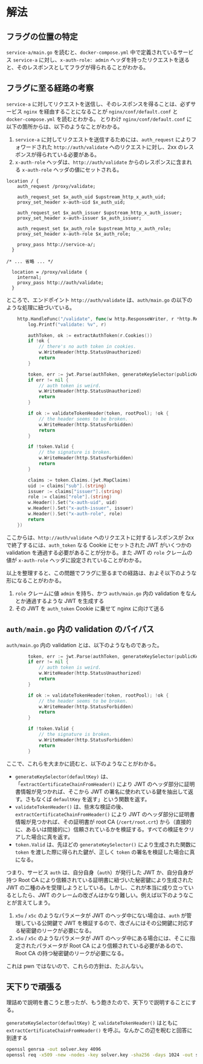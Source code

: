 # 解法

## フラグの位置の特定

`service-a/main.go` を読むと、`docker-compose.yml` 中で定義されているサービス `service-a` に対し、`x-auth-role: admin` ヘッダを持ったリクエストを送ると、そのレスポンスとしてフラグが得られることがわかる。

## フラグに至る経路の考察

`service-a` に対してリクエストを送信し、そのレスポンスを得ることは、必ずサービス `nginx` を経由することになることが `nginx/conf/default.conf` と `docker-compose.yml` を読むとわかる。
とりわけ `nginx/conf/default.conf` に以下の箇所からは、以下のようなことがわかる。

1. `service-a` に対してリクエストを送信するためには、`auth_request` によりフォワードされた `http://auth/validate` へのリクエストに対し、2xx のレスポンスが得られている必要がある。
2. `x-auth-role` ヘッダは、`http://auth/validate` からのレスポンスに含まれる `x-auth-role` ヘッダの値にセットされる。

```nginx
location / {
    auth_request /proxy/validate;

    auth_request_set $x_auth_uid $upstream_http_x_auth_uid;
    proxy_set_header x-auth-uid $x_auth_uid;

    auth_request_set $x_auth_issuer $upstream_http_x_auth_issuer;
    proxy_set_header x-auth-issuer $x_auth_issuer;

    auth_request_set $x_auth_role $upstream_http_x_auth_role;
    proxy_set_header x-auth-role $x_auth_role;

    proxy_pass http://service-a/;
  }

/* ... 省略 ... */

  location = /proxy/validate {
    internal;
    proxy_pass http://auth/validate;
  }
```

ところで、エンドポイント `http://auth/validate` は、`auth/main.go` の以下のような処理に紐づいている。

```go
	http.HandleFunc("/validate", func(w http.ResponseWriter, r *http.Request) {
		log.Printf("validate: %v", r)

		authToken, ok := extractAuthToken(r.Cookies())
		if !ok {
			// there's no auth token in cookies.
			w.WriteHeader(http.StatusUnauthorized)
			return
		}

		token, err := jwt.Parse(authToken, generateKeySelector(publicKey))
		if err != nil {
			// auth token is weird.
			w.WriteHeader(http.StatusUnauthorized)
			return
		}

		if ok := validateTokenHeader(token, rootPool); !ok {
			// the header seems to be broken.
			w.WriteHeader(http.StatusForbidden)
			return
		}

		if !token.Valid {
			// the signature is broken.
			w.WriteHeader(http.StatusForbidden)
			return
		}

		claims := token.Claims.(jwt.MapClaims)
		uid := claims["sub"].(string)
		issuer := claims["issuer"].(string)
		role := claims["role"].(string)
		w.Header().Set("x-auth-uid", uid)
		w.Header().Set("x-auth-issuer", issuer)
		w.Header().Set("x-auth-role", role)
		return
	})
```

ここからは、`http://auth/validate` へのリクエストに対するレスポンスが 2xx で終了するには、`auth_token` なる Cookie にセットされた JWT がいくつかの validation を通過する必要があることが分かる。また JWT の `role` クレームの値が `x-auth-role` ヘッダに設定されていることがわかる。

以上を整理すると、この問題でフラグに至るまでの経路は、およそ以下のような形になることがわかる。

1. `role` クレームに値 `admin` を持ち、かつ `auth/main.go` 内の validation をなんとか通過するような JWT を生成する
2. その JWT を `auth_token` Cookie に乗せて nginx に向けて送る

## `auth/main.go` 内の validation のバイパス

`auth/main.go` 内の validation とは、以下のようなものであった。

```go
		token, err := jwt.Parse(authToken, generateKeySelector(publicKey))
		if err != nil {
			// auth token is weird.
			w.WriteHeader(http.StatusUnauthorized)
			return
		}

		if ok := validateTokenHeader(token, rootPool); !ok {
			// the header seems to be broken.
			w.WriteHeader(http.StatusForbidden)
			return
		}

		if !token.Valid {
			// the signature is broken.
			w.WriteHeader(http.StatusForbidden)
			return
		}
```		

ここで、これらを大まかに読むと、以下のようなことがわかる。

- `generateKeySelector(defaultKey)` は、「`extractCertificateChainFromHeader()` により JWT のヘッダ部分に証明書情報が見つかれば、そこから JWT の署名に使われている鍵を抽出して返す。さもなくば `defaultKey` を返す」という関数を返す。
- `validateTokenHeader()` は、些末な検証の後、`extractCertificateChainFromHeader()` により JWT のヘッダ部分に証明書情報が見つかれば、その証明書が root CA (`/cert/root.crt`) から（直接的に、あるいは間接的に）信頼されているかを検証する。すべての検証をクリアした場合に真を返す。
- `token.Valid` は、先ほどの `generateKeySelector()` により生成された関数に `token` を渡した際に得られた鍵が、正しく `token` の署名を検証した場合に真になる。

つまり、サービス `auth` は、自分自身（`auth`）が発行した JWT か、自分自身が持つ Root CA により信頼されている証明書に紐づいた秘密鍵により生成された JWT の二種のみを受理しようとしている。しかし、これが本当に成り立っているとしたら、JWT のクレームの改ざんはかなり難しい。例えば以下のようなことが言えてしまう。

1. `x5u` / `x5c` のようなパラメータが JWT のヘッダ中にない場合は、`auth` が管理している公開鍵で JWT を検証するので、改ざんにはその公開鍵に対応する秘密鍵のリークが必要になる。
2. `x5u` / `x5c` のようなパラメータが JWT のヘッダ中にある場合には、そこに指定されたパラメータが Root CA により信頼されている必要があるので、Root CA の持つ秘密鍵のリークが必要になる。

これは pwn ではないので、これらの方針は、たぶんない。

## 天下りで頑張る

理詰めで説明を書こうと思ったが、もう飽きたので、天下りで説明することにする。

`generateKeySelector(defaultKey)` と `validateTokenHeader()` はともに `extractCertificateChainFromHeader()` を呼ぶ。なんかこの辺を睨むと回答に到達する

```sh
openssl genrsa -out solver.key 4096
openssl req -x509 -new -nodes -key solver.key -sha256 -days 1024 -out solver.crt 
```